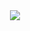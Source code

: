 <center><a href="https://github.com/zmoth/zmoth/discussions/new" target="_blank"><img src="https://user-images.githubusercontent.com/55644167/210038599-67821a27-0039-4b61-b597-cd2c37e7bb1e.jpg"></a></center>

